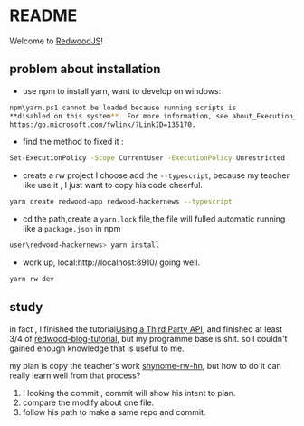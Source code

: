 # README

Welcome to [RedwoodJS](https://redwoodjs.com)!

## problem about installation
- use npm to install yarn, want to develop on windows:
``` bash
npm\yarn.ps1 cannot be loaded because running scripts is
**disabled on this system**. For more information, see about_Execution_Policies at
https:/go.microsoft.com/fwlink/?LinkID=135170.

```
- find the method to fixed it :
``` bash
Set-ExecutionPolicy -Scope CurrentUser -ExecutionPolicy Unrestricted
```

- create a rw project
I choose add the ```--typescript```, because my teacher like use it , I just want to copy his code cheerful.
```bash
yarn create redwood-app redwood-hackernews --typescript
```
- cd the path,create a ```yarn.lock``` file,the file will fulled automatic running like a ```package.json``` in npm
```bash
user\redwood-hackernews> yarn install
```
- work up, local:http://localhost:8910/ going well.
```bash
yarn rw dev
```
## study

in fact , I finished the tutorial[Using a Third Party API](https://redwoodjs.com/docs/how-to/using-a-third-party-api), and finished at least 3/4 of [redwood-blog-tutorial](https://redwoodjs.com/docs/tutorial/foreword), but my programme base is shit. so I couldn't gained enough knowledge that is useful to me.

my plan is copy the teacher's work [shynome-rw-hn](https://github.com/shynome-netlify/rw-hn), but how to do it can really learn well from that process?

1. I looking the commit , commit will show his intent to plan.
2. compare the modify about one file.
3. follow his path to make a same repo and commit.




